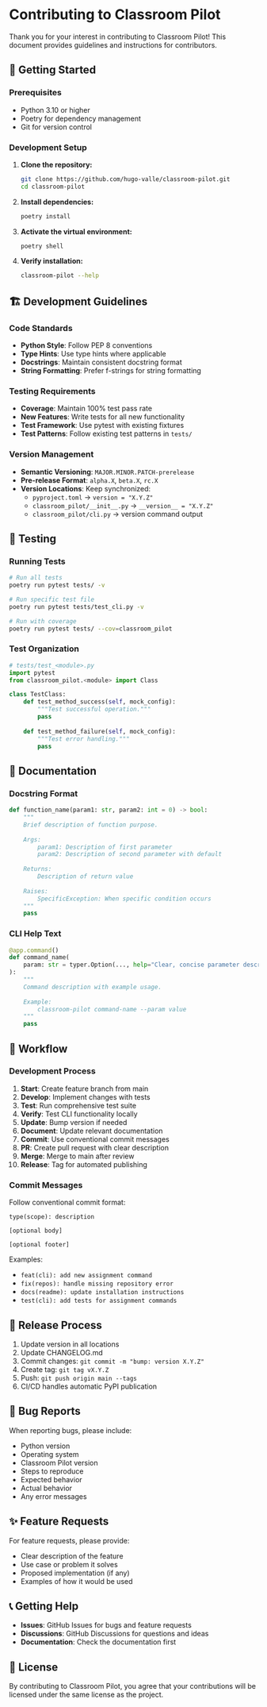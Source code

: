 # Contributing to Classroom Pilot

Thank you for your interest in contributing to Classroom Pilot! This document provides guidelines and instructions for contributors.

## 🚀 Getting Started

### Prerequisites

- Python 3.10 or higher
- Poetry for dependency management
- Git for version control

### Development Setup

1. **Clone the repository:**
   ```bash
   git clone https://github.com/hugo-valle/classroom-pilot.git
   cd classroom-pilot
   ```

2. **Install dependencies:**
   ```bash
   poetry install
   ```

3. **Activate the virtual environment:**
   ```bash
   poetry shell
   ```

4. **Verify installation:**
   ```bash
   classroom-pilot --help
   ```

## 🏗️ Development Guidelines

### Code Standards

- **Python Style**: Follow PEP 8 conventions
- **Type Hints**: Use type hints where applicable
- **Docstrings**: Maintain consistent docstring format
- **String Formatting**: Prefer f-strings for string formatting

### Testing Requirements

- **Coverage**: Maintain 100% test pass rate
- **New Features**: Write tests for all new functionality
- **Test Framework**: Use pytest with existing fixtures
- **Test Patterns**: Follow existing test patterns in `tests/`

### Version Management

- **Semantic Versioning**: `MAJOR.MINOR.PATCH-prerelease`
- **Pre-release Format**: `alpha.X`, `beta.X`, `rc.X`
- **Version Locations**: Keep synchronized:
  - `pyproject.toml` → `version = "X.Y.Z"`
  - `classroom_pilot/__init__.py` → `__version__ = "X.Y.Z"`
  - `classroom_pilot/cli.py` → version command output

## 🧪 Testing

### Running Tests

```bash
# Run all tests
poetry run pytest tests/ -v

# Run specific test file
poetry run pytest tests/test_cli.py -v

# Run with coverage
poetry run pytest tests/ --cov=classroom_pilot
```

### Test Organization

```python
# tests/test_<module>.py
import pytest
from classroom_pilot.<module> import Class

class TestClass:
    def test_method_success(self, mock_config):
        """Test successful operation."""
        pass
    
    def test_method_failure(self, mock_config):
        """Test error handling."""
        pass
```

## 📝 Documentation

### Docstring Format

```python
def function_name(param1: str, param2: int = 0) -> bool:
    """
    Brief description of function purpose.
    
    Args:
        param1: Description of first parameter
        param2: Description of second parameter with default
        
    Returns:
        Description of return value
        
    Raises:
        SpecificException: When specific condition occurs
    """
    pass
```

### CLI Help Text

```python
@app.command()
def command_name(
    param: str = typer.Option(..., help="Clear, concise parameter description")
):
    """
    Command description with example usage.
    
    Example:
        classroom-pilot command-name --param value
    """
    pass
```

## 🔄 Workflow

### Development Process

1. **Start**: Create feature branch from main
2. **Develop**: Implement changes with tests
3. **Test**: Run comprehensive test suite
4. **Verify**: Test CLI functionality locally
5. **Update**: Bump version if needed
6. **Document**: Update relevant documentation
7. **Commit**: Use conventional commit messages
8. **PR**: Create pull request with clear description
9. **Merge**: Merge to main after review
10. **Release**: Tag for automated publishing

### Commit Messages

Follow conventional commit format:

```
type(scope): description

[optional body]

[optional footer]
```

Examples:
- `feat(cli): add new assignment command`
- `fix(repos): handle missing repository error`
- `docs(readme): update installation instructions`
- `test(cli): add tests for assignment commands`

## 🚀 Release Process

1. Update version in all locations
2. Update CHANGELOG.md
3. Commit changes: `git commit -m "bump: version X.Y.Z"`
4. Create tag: `git tag vX.Y.Z`
5. Push: `git push origin main --tags`
6. CI/CD handles automatic PyPI publication

## 🐛 Bug Reports

When reporting bugs, please include:

- Python version
- Operating system
- Classroom Pilot version
- Steps to reproduce
- Expected behavior
- Actual behavior
- Any error messages

## ✨ Feature Requests

For feature requests, please provide:

- Clear description of the feature
- Use case or problem it solves
- Proposed implementation (if any)
- Examples of how it would be used

## 📞 Getting Help

- **Issues**: GitHub Issues for bugs and feature requests
- **Discussions**: GitHub Discussions for questions and ideas
- **Documentation**: Check the documentation first

## 📜 License

By contributing to Classroom Pilot, you agree that your contributions will be licensed under the same license as the project.
